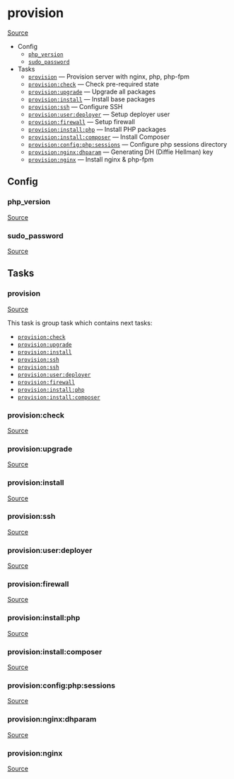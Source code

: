 <!-- DO NOT EDIT THIS FILE! -->
<!-- Instead edit recipe/provision.php -->
<!-- Then run bin/docgen -->

# provision

[Source](/recipe/provision.php)



* Config
  * [`php_version`](#php_version)
  * [`sudo_password`](#sudo_password)
* Tasks
  * [`provision`](#provision) — Provision server with nginx, php, php-fpm
  * [`provision:check`](#provisioncheck) — Check pre-required state
  * [`provision:upgrade`](#provisionupgrade) — Upgrade all packages
  * [`provision:install`](#provisioninstall) — Install base packages
  * [`provision:ssh`](#provisionssh) — Configure SSH
  * [`provision:user:deployer`](#provisionuserdeployer) — Setup deployer user
  * [`provision:firewall`](#provisionfirewall) — Setup firewall
  * [`provision:install:php`](#provisioninstallphp) — Install PHP packages
  * [`provision:install:composer`](#provisioninstallcomposer) — Install Composer
  * [`provision:config:php:sessions`](#provisionconfigphpsessions) — Configure php sessions directory
  * [`provision:nginx:dhparam`](#provisionnginxdhparam) — Generating DH (Diffie Hellman) key
  * [`provision:nginx`](#provisionnginx) — Install nginx & php-fpm

## Config
### php_version
[Source](https://github.com/deployphp/deployer/search?q=%22php_version%22+in%3Afile+language%3Aphp+path%3Arecipe+filename%3Aprovision.php)



### sudo_password
[Source](https://github.com/deployphp/deployer/search?q=%22sudo_password%22+in%3Afile+language%3Aphp+path%3Arecipe+filename%3Aprovision.php)




## Tasks
### provision
[Source](https://github.com/deployphp/deployer/search?q=%22provision%22+in%3Afile+language%3Aphp+path%3Arecipe+filename%3Aprovision.php)



This task is group task which contains next tasks:
* [`provision:check`](/docs/recipe/provision.md#provisioncheck)
* [`provision:upgrade`](/docs/recipe/provision.md#provisionupgrade)
* [`provision:install`](/docs/recipe/provision.md#provisioninstall)
* [`provision:ssh`](/docs/recipe/provision.md#provisionssh)
* [`provision:ssh`](/docs/recipe/provision.md#provisionssh)
* [`provision:user:deployer`](/docs/recipe/provision.md#provisionuserdeployer)
* [`provision:firewall`](/docs/recipe/provision.md#provisionfirewall)
* [`provision:install:php`](/docs/recipe/provision.md#provisioninstallphp)
* [`provision:install:composer`](/docs/recipe/provision.md#provisioninstallcomposer)


### provision:check
[Source](https://github.com/deployphp/deployer/search?q=%22provision%3Acheck%22+in%3Afile+language%3Aphp+path%3Arecipe+filename%3Aprovision.php)



### provision:upgrade
[Source](https://github.com/deployphp/deployer/search?q=%22provision%3Aupgrade%22+in%3Afile+language%3Aphp+path%3Arecipe+filename%3Aprovision.php)



### provision:install
[Source](https://github.com/deployphp/deployer/search?q=%22provision%3Ainstall%22+in%3Afile+language%3Aphp+path%3Arecipe+filename%3Aprovision.php)



### provision:ssh
[Source](https://github.com/deployphp/deployer/search?q=%22provision%3Assh%22+in%3Afile+language%3Aphp+path%3Arecipe+filename%3Aprovision.php)



### provision:user:deployer
[Source](https://github.com/deployphp/deployer/search?q=%22provision%3Auser%3Adeployer%22+in%3Afile+language%3Aphp+path%3Arecipe+filename%3Aprovision.php)



### provision:firewall
[Source](https://github.com/deployphp/deployer/search?q=%22provision%3Afirewall%22+in%3Afile+language%3Aphp+path%3Arecipe+filename%3Aprovision.php)



### provision:install:php
[Source](https://github.com/deployphp/deployer/search?q=%22provision%3Ainstall%3Aphp%22+in%3Afile+language%3Aphp+path%3Arecipe+filename%3Aprovision.php)



### provision:install:composer
[Source](https://github.com/deployphp/deployer/search?q=%22provision%3Ainstall%3Acomposer%22+in%3Afile+language%3Aphp+path%3Arecipe+filename%3Aprovision.php)



### provision:config:php:sessions
[Source](https://github.com/deployphp/deployer/search?q=%22provision%3Aconfig%3Aphp%3Asessions%22+in%3Afile+language%3Aphp+path%3Arecipe+filename%3Aprovision.php)



### provision:nginx:dhparam
[Source](https://github.com/deployphp/deployer/search?q=%22provision%3Anginx%3Adhparam%22+in%3Afile+language%3Aphp+path%3Arecipe+filename%3Aprovision.php)



### provision:nginx
[Source](https://github.com/deployphp/deployer/search?q=%22provision%3Anginx%22+in%3Afile+language%3Aphp+path%3Arecipe+filename%3Aprovision.php)



